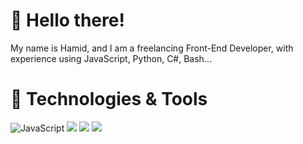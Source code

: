 # 👋 Hello there!
My name is Hamid, and I am a freelancing Front-End Developer, with experience using JavaScript, Python, C#, Bash...

# 🔧 Technologies & Tools
<img src="https://camo.githubusercontent.com/42f33d56a3d40667a405eac671c44aaa1b1fd04887c7502486126bb703a6ca0c/68747470733a2f2f696d672e736869656c64732e696f2f62616467652f436f64652d4a6176615363726970742d2532334637453031383f7374796c653d666f722d7468652d6261646765" alt="JavaScript" data-canonical-src="https://img.shields.io/badge/Code-JavaScript-%23F7E018?style=for-the-badge" style="max-width:100%;"> <img src="https://img.shields.io/badge/code-React JS-blue?style=for-the-badge"> <img src="https://img.shields.io/badge/code-python-blueviolet?style=for-the-badge"> <img src="https://img.shields.io/badge/editor-vscode-blue?style=for-the-badge">
